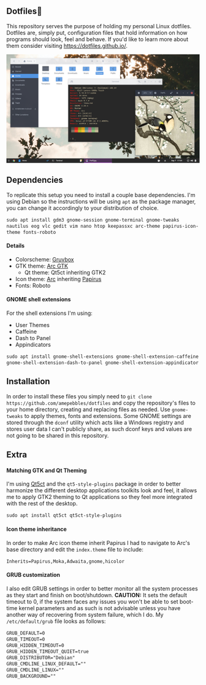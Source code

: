 ## Dotfiles🐧
This repository serves the purpose of holding my personal Linux dotfiles. Dotfiles are, simply put, configuration files that hold information on how programs should look, feel and behave. If you'd like to learn more about them consider visiting https://dotfiles.github.io/.

![preview](https://github.com/amepebbles/Dotfiles/raw/master/preview/preview.png)

## Dependencies
To replicate this setup you need to install a couple base dependencies. I'm using Debian so the instructions will be using `apt` as the package manager, you can change it accordingly to your distribution of choice.
```
sudo apt install gdm3 gnome-session gnome-terminal gnome-tweaks nautilus eog vlc gedit vim nano htop keepassxc arc-theme papirus-icon-theme fonts-roboto
```
#### Details
- Colorscheme: [Gruvbox](https://github.com/morhetz/gruvbox)
- GTK theme: [Arc GTK](https://github.com/horst3180/arc-theme)
  - Qt theme: Qt5ct inheriting GTK2
- Icon theme: [Arc](https://github.com/horst3180/arc-icon-theme) inheriting [Papirus](https://github.com/PapirusDevelopmentTeam/papirus-icon-theme)
- Fonts: Roboto
#### GNOME shell extensions
For the shell extensions I'm using:
- User Themes
- Caffeine
- Dash to Panel
- Appindicators
```
sudo apt install gnome-shell-extensions gnome-shell-extension-caffeine gnome-shell-extension-dash-to-panel gnome-shell-extension-appindicator
```
## Installation
In order to install these files you simply need to `git clone https://github.com/amepebbles/dotfiles` and copy the repository's files to your home directory, creating and replacing files as needed. Use `gnome-tweaks` to apply themes, fonts and extensions. Some GNOME settings are stored through the `dconf` utility which acts like a Windows registry and stores user data I can't publicly share, as such dconf keys and values are not going to be shared in this repository.
## Extra
#### Matching GTK and Qt Theming
I'm using [Qt5ct](https://github.com/desktop-app/qt5ct) and the `qt5-style-plugins` package in order to better harmonize the different desktop applications toolkits look and feel, it allows me to apply GTK2 theming to Qt applications so they feel more integrated with the rest of the desktop.
```
sudo apt install qt5ct qt5ct-style-plugins
```
#### Icon theme inheritance
In order to make Arc icon theme inherit Papirus I had to navigate to Arc's base directory and edit the `index.theme` file to include:
```
Inherits=Papirus,Moka,Adwaita,gnome,hicolor
```
#### GRUB customization
I also edit GRUB settings in order to better monitor all the system processes as they start and finish on boot/shutdown. **CAUTION:** It sets the default timeout to 0, if the system faces any issues you won't be able to set boot-time kernel parameters and as such is not advisable unless you have another way of recovering from system failure, which I do. My `/etc/default/grub` file looks as follows:
```
GRUB_DEFAULT=0
GRUB_TIMEOUT=0
GRUB_HIDDEN_TIMEOUT=0
GRUB_HIDDEN_TIMEOUT_QUIET=true
GRUB_DISTRIBUTOR="Debian"
GRUB_CMDLINE_LINUX_DEFAULT=""
GRUB_CMDLINE_LINUX=""
GRUB_BACKGROUND=""
```
